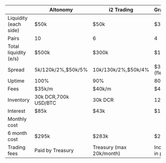 |                        | Altonomy | i2 Trading | Grapefruit |
|------------------------|----------|------------|------------|
| Liquidity (each side)	 | $50k     | $50k       | $30k       |
| Pairs                  | 10       | 6          | 4          |
| Total liquidity (e/s)  | $500k    | $300k      | $120k          |
| Spread                 |$5k/1%,$20k/2%,$50k/5%|$10k/1%,$30k/2%,$50k/4%| $30k 1% (flexible)|
| Uptime                 | 100%  	|    90%     |    80%     |
| Fees                   | $35k/m   |   $40k/m   |   $40k/m   |
| Inventory              |30k DCR,700k USD/BTC| 30k DCR | 12k DCR |
| Interest               |   $85k   |   $43k     |   $17k     |  
| Monthly cost           |          |            |            |
| 6 month cost           |   $295k  |   $283k    |    $257k   |
| Trading fees           |Paid by Treasury| Treasury (max 20k/month) | Included in price|